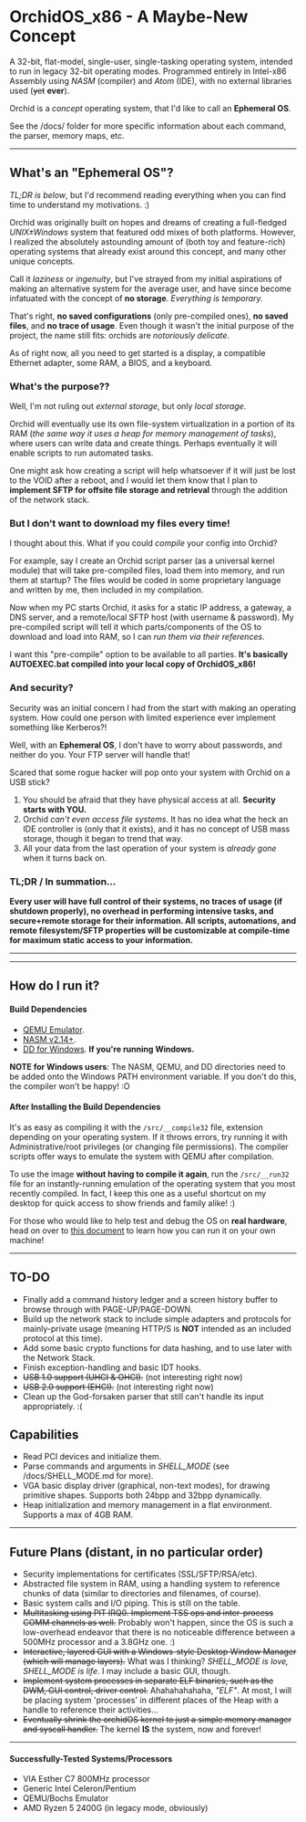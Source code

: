 # OrchidOS_x86 - A Maybe-New Concept
A 32-bit, flat-model, single-user, single-tasking operating system, intended to run in legacy 32-bit operating modes.
Programmed entirely in Intel-x86 Assembly using _NASM_ (compiler) and _Atom_ (IDE), with no external libraries used (~~yet~~ **ever**).

Orchid is a _concept_ operating system, that I'd like to call an **Ephemeral OS**.

See the /docs/ folder for more specific information about each command, the parser, memory maps, etc.

---

## What's an "Ephemeral OS"?
_TL;DR is below_, but I'd recommend reading everything when you can find time to understand my motivations. :)

Orchid was originally built on hopes and dreams of creating a full-fledged _UNIX±Windows_ system that featured odd mixes of both platforms. However, I realized the absolutely astounding amount of (both toy and feature-rich) operating systems that already exist around this concept, and many other unique concepts.

Call it _laziness_ or _ingenuity_, but I've strayed from my initial aspirations of making an alternative system for the average user, and have since become infatuated with the concept of **no storage**. _Everything is temporary._

That's right, **no saved configurations** (only pre-compiled ones), **no saved files**, and **no trace of usage**. Even though it wasn't the initial purpose of the project, the name still fits: orchids are _notoriously delicate_.

As of right now, all you need to get started is a display, a compatible Ethernet adapter, some RAM, a BIOS, and a keyboard.

### What's the purpose??
Well, I'm not ruling out _external storage_, but only _local storage_.

Orchid will eventually use its own file-system virtualization in a portion of its RAM (_the same way it uses a heap for memory management of tasks_), where users can write data and create things. Perhaps eventually it will enable scripts to run automated tasks.

One might ask how creating a script will help whatsoever if it will just be lost to the VOID after a reboot, and I would let them know that I plan to **implement SFTP for offsite file storage and retrieval** through the addition of the network stack.

### But I don't want to download my files every time!
I thought about this. What if you could _compile_ your config into Orchid?

For example, say I create an Orchid script parser (as a universal kernel module) that will take pre-compiled files, load them into memory, and run them at startup? The files would be coded in some proprietary language and written by me, then included in my compilation.

Now when my PC starts Orchid, it asks for a static IP address, a gateway, a DNS server, and a remote/local SFTP host (with username & password). My pre-compiled script will tell it which parts/components of the OS to download and load into RAM, so I can _run them via their references_.

I want this "pre-compile" option to be available to all parties. **It's basically AUTOEXEC.bat compiled into your local copy of OrchidOS_x86!**

### And security?
Security was an initial concern I had from the start with making an operating system. How could one person with limited experience ever implement something like Kerberos?!

Well, with an **Ephemeral OS**, I don't have to worry about passwords, and neither do you. Your FTP server will handle that!

Scared that some rogue hacker will pop onto your system with Orchid on a USB stick?
1. You should be afraid that they have physical access at all. **Security starts with YOU.**
2. Orchid _can't even access file systems_. It has no idea what the heck an IDE controller is (only that it exists), and it has no concept of USB mass storage, though it began to trend that way.
3. All your data from the last operation of your system is _already gone_ when it turns back on.

### TL;DR / In summation...
**Every user will have full control of their systems, no traces of usage (if shutdown properly), no overhead in performing intensive tasks, and secure+remote storage for their information. All scripts, automations, and remote filesystem/SFTP properties will be customizable at compile-time for maximum static access to your information.**

---

---

## How do I run it?
#### Build Dependencies
- [QEMU Emulator](https://qemu.weilnetz.de/).
- [NASM v2.14+](http://www.nasm.us/pub/nasm/releasebuilds/2.14rc0/).
- [DD for Windows](http://www.chrysocome.net/dd). **If you're running Windows.**

**NOTE for Windows users**: The NASM, QEMU, and DD directories need to be added onto the Windows PATH environment variable. If you don't do this, the compiler won't be happy! :O

#### After Installing the Build Dependencies
It's as easy as compiling it with the `/src/__compile32` file, extension depending on your operating system. If it throws errors, try running it with Administrative/root privileges (or changing file permissions). The compiler scripts offer ways to emulate the system with QEMU after compilation.

To use the image **without having to compile it again**, run the `/src/__run32` file for an instantly-running emulation of the operating system that you most recently compiled. In fact, I keep this one as a useful shortcut on my desktop for quick access to show friends and family alike! :)

For those who would like to help test and debug the OS on **real hardware**, head on over to [this document](https://github.com/ZacharyPuhl/OrchidOS_x86/blob/master/docs/BUILD_AND_RUN.md) to learn how you can run it on your own machine!

---

## TO-DO
- Finally add a command history ledger and a screen history buffer to browse through with PAGE-UP/PAGE-DOWN.
- Build up the network stack to include simple adapters and protocols for mainly-private usage (meaning HTTP/S is **NOT** intended as an included protocol at this time).
- Add some basic crypto functions for data hashing, and to use later with the Network Stack.
- Finish exception-handling and basic IDT hooks.
- ~~USB 1.0 support (UHCI & OHCI).~~ (not interesting right now)
- ~~USB 2.0 support (EHCI).~~ (not interesting right now)
- Clean up the God-forsaken parser that still can't handle its input appropriately. :(



## Capabilities
- Read PCI devices and initialize them.
- Parse commands and arguments in _SHELL_MODE_ (see /docs/SHELL_MODE.md for more).
- VGA basic display driver (graphical, non-text modes), for drawing primitive shapes. Supports both 24bpp and 32bpp dynamically.
- Heap initialization and memory management in a flat environment. Supports a max of 4GB RAM.

---

## Future Plans (distant, in no particular order)
- Security implementations for certificates (SSL/SFTP/RSA/etc).
- Abstracted file system in RAM, using a handling system to reference chunks of data (similar to directories and filenames, of course).
- Basic system calls and I/O piping. This is still on the table.
- ~~Multitasking using PIT IRQ0. Implement TSS ops and inter-process COMM channels as well.~~ Probably won't happen, since the OS is such a low-overhead endeavor that there is no noticeable difference between a 500MHz processor and a 3.8GHz one. :)
- ~~Interactive, layered GUI with a Windows-style Desktop Window Manager (which will manage layers).~~ What was I thinking? _SHELL_MODE is love, SHELL_MODE is life_. I may include a basic GUI, though.
- ~~Implement system processes in separate ELF binaries, such as the DWM, GUI control, driver control.~~ Ahahahahahaha, _"ELF"_. At most, I will be placing system 'processes' in different places of the Heap with a handle to reference their activities...
- ~~Eventually shrink the orchidOS kernel to just a simple memory manager and syscall handler.~~ The kernel **IS** the system, now and forever!

---

#### Successfully-Tested Systems/Processors
- VIA Esther C7 800MHz processor
- Generic Intel Celeron/Pentium
- QEMU/Bochs Emulator
- AMD Ryzen 5 2400G (in legacy mode, obviously)
